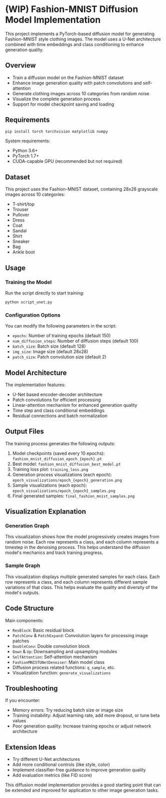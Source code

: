 # (WIP) Fashion-MNIST Diffusion Model Implementation

This project implements a PyTorch-based diffusion model for generating Fashion-MNIST style clothing images. The model uses a U-Net architecture combined with time embeddings and class conditioning to enhance generation quality.

## Overview

- Train a diffusion model on the Fashion-MNIST dataset
- Enhance image generation quality with patch convolutions and self-attention
- Generate clothing images across 10 categories from random noise
- Visualize the complete generation process
- Support for model checkpoint saving and loading

## Requirements

```bash
pip install torch torchvision matplotlib numpy
```

System requirements:
- Python 3.6+
- PyTorch 1.7+
- CUDA-capable GPU (recommended but not required)

## Dataset

This project uses the Fashion-MNIST dataset, containing 28x28 grayscale images across 10 categories:
- T-shirt/top
- Trouser
- Pullover
- Dress
- Coat
- Sandal
- Shirt
- Sneaker
- Bag
- Ankle boot

## Usage

### Training the Model

Run the script directly to start training:

```bash
python script_unet.py
```

### Configuration Options

You can modify the following parameters in the script:
- `epochs`: Number of training epochs (default 150)
- `num_diffusion_steps`: Number of diffusion steps (default 100)
- `batch_size`: Batch size (default 128)
- `img_size`: Image size (default 28x28)
- `patch_size`: Patch convolution size (default 2)

## Model Architecture

The implementation features:
- U-Net based encoder-decoder architecture
- Patch convolutions for efficient processing
- Linear-attention mechanism for enhanced generation quality
- Time step and class conditional embeddings
- Residual connections and batch normalization

## Output Files

The training process generates the following outputs:
1. Model checkpoints (saved every 10 epochs): `fashion_mnist_diffusion_epoch_{epoch}.pt`
2. Best model: `fashion_mnist_diffusion_best_model.pt`
3. Training loss plot: `training_loss.png`
4. Generation process visualizations (each epoch): `epoch_visualizations/epoch_{epoch}_generation.png`
5. Sample visualizations (each epoch): `epoch_visualizations/epoch_{epoch}_samples.png`
6. Final generated samples: `final_fashion_mnist_samples.png`

## Visualization Explanation

### Generation Graph
This visualization shows how the model progressively creates images from random noise. Each row represents a class, and each column represents a timestep in the denoising process. This helps understand the diffusion model's mechanics and track training progress.

### Sample Graph
This visualization displays multiple generated samples for each class. Each row represents a class, and each column represents different sample variations of that class. This helps evaluate the quality and diversity of the model's outputs.

## Code Structure

Main components:
- `ResBlock`: Basic residual block
- `PatchConv` & `PatchExpand`: Convolution layers for processing image patches
- `DoubleConv`: Double convolution block
- `Down` & `Up`: Downsampling and upsampling modules
- `SelfAttention`: Self-attention mechanism
- `FashionMNISTUNetDenoiser`: Main model class
- Diffusion process related functions: `q_sample`, etc.
- Visualization function: `generate_visualizations`

## Troubleshooting

If you encounter:
- Memory errors: Try reducing batch size or image size
- Training instability: Adjust learning rate, add more dropout, or tune beta values
- Poor generation quality: Increase training epochs or adjust network architecture

## Extension Ideas

- Try different U-Net architectures
- Add more conditional controls (like style, color)
- Implement classifier-free guidance to improve generation quality
- Add evaluation metrics (like FID score)

This diffusion model implementation provides a good starting point that can be extended and improved for application to other image generation tasks.
